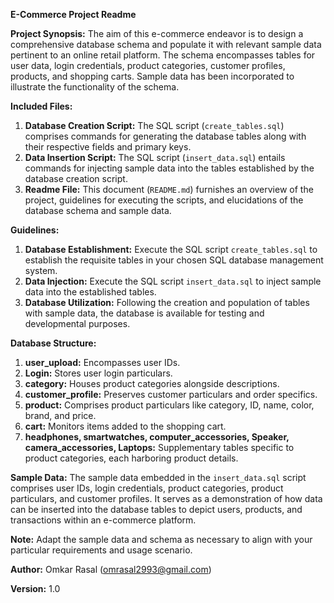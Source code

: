 **E-Commerce Project Readme**

**Project Synopsis:**
The aim of this e-commerce endeavor is to design a comprehensive database schema and populate it with relevant sample data pertinent to an online retail platform. The schema encompasses tables for user data, login credentials, product categories, customer profiles, products, and shopping carts. Sample data has been incorporated to illustrate the functionality of the schema.

**Included Files:**
1. **Database Creation Script:** The SQL script (`create_tables.sql`) comprises commands for generating the database tables along with their respective fields and primary keys.
2. **Data Insertion Script:** The SQL script (`insert_data.sql`) entails commands for injecting sample data into the tables established by the database creation script.
3. **Readme File:** This document (`README.md`) furnishes an overview of the project, guidelines for executing the scripts, and elucidations of the database schema and sample data.

**Guidelines:**
1. **Database Establishment:** Execute the SQL script `create_tables.sql` to establish the requisite tables in your chosen SQL database management system.
2. **Data Injection:** Execute the SQL script `insert_data.sql` to inject sample data into the established tables.
3. **Database Utilization:** Following the creation and population of tables with sample data, the database is available for testing and developmental purposes.

**Database Structure:**
1. **user_upload:** Encompasses user IDs.
2. **Login:** Stores user login particulars.
3. **category:** Houses product categories alongside descriptions.
4. **customer_profile:** Preserves customer particulars and order specifics.
5. **product:** Comprises product particulars like category, ID, name, color, brand, and price.
6. **cart:** Monitors items added to the shopping cart.
7. **headphones, smartwatches, computer_accessories, Speaker, camera_accessories, Laptops:** Supplementary tables specific to product categories, each harboring product details.

**Sample Data:**
The sample data embedded in the `insert_data.sql` script comprises user IDs, login credentials, product categories, product particulars, and customer profiles. It serves as a demonstration of how data can be inserted into the database tables to depict users, products, and transactions within an e-commerce platform.

**Note:** Adapt the sample data and schema as necessary to align with your particular requirements and usage scenario.

**Author:** Omkar Rasal (omrasal2993@gmail.com)

**Version:** 1.0
